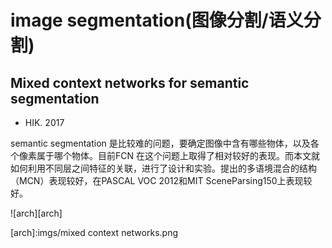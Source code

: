 # image segmentation(图像分割/语义分割) 

## Mixed context networks for semantic segmentation

* HIK. 2017

semantic segmentation 是比较难的问题，要确定图像中含有哪些物体，以及各个像素属于哪个物体。目前FCN 在这个问题上取得了相对较好的表现。而本文就如何利用不同层之间特征的关联，进行了设计和实验。提出的多语境混合的结构（MCN）表现较好，在PASCAL VOC 2012和MIT SceneParsing150上表现较好。

![arch][arch]

[arch]:imgs/mixed context networks.png